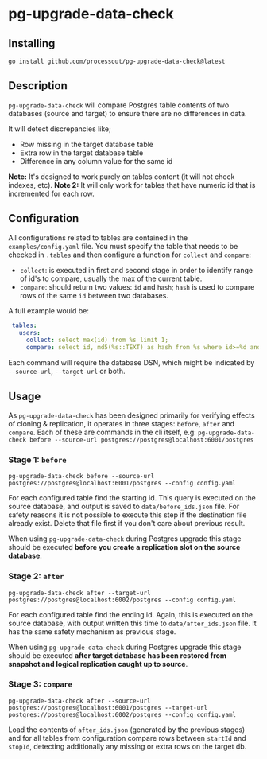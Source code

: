 # pg-upgrade-data-check

## Installing

`go install github.com/processout/pg-upgrade-data-check@latest`

## Description

`pg-upgrade-data-check` will compare Postgres table contents of two databases (source and target) to ensure there are no differences
in data.

It will detect discrepancies like;
- Row missing in the target database table
- Extra row in the target database table
- Difference in any column value for the same id

**Note:** It's designed to work purely on tables content (it will not check indexes, etc).
**Note 2:** It will only work for tables that have numeric id that is incremented for each row.

## Configuration

All configurations related to tables are contained in the `examples/config.yaml` file. You must specify the table that needs to be checked in `.tables` and then configure a function for `collect` and `compare`:

- `collect`: is executed in first and second stage in order to identify range of id's to compare, usually the max of the current table.
- `compare`: should return two values: `id` and `hash`; `hash` is used to compare rows of the same `id` between two databases.

A full example would be:

```yaml
 tables:
   users:
     collect: select max(id) from %s limit 1;
     compare: select id, md5(%s::TEXT) as hash from %s where id>=%d and id<=%d order by id asc;
```

Each command will require the database DSN, which might be indicated by `--source-url`, `--target-url` or both.

## Usage

As `pg-upgrade-data-check` has been designed primarily for verifying effects of cloning & replication, it operates in three stages: `before`, `after` and `compare`. Each of these are commands in the cli itself, e.g: `pg-upgrade-data-check before --source-url postgres://postgres@localhost:6001/postgres`

### Stage 1: `before`

```shell
pg-upgrade-data-check before --source-url postgres://postgres@localhost:6001/postgres --config config.yaml
```

For each configured table find the starting id. This query is executed on the source database, and output is
saved to `data/before_ids.json` file. For safety reasons it is not possible to execute this step if the destination
file already exist. Delete that file first if you don't care about previous result.

When using `pg-upgrade-data-check` during Postgres upgrade this stage should be executed **before you create a replication
slot on the source database**.

### Stage 2: `after`

```shell
pg-upgrade-data-check after --target-url postgres://postgres@localhost:6002/postgres --config config.yaml
```

For each configured table find the ending id. Again, this is executed on the source database, with output written
this time to `data/after_ids.json` file. It has the same safety mechanism as previous stage.

When using `pg-upgrade-data-check` during Postgres upgrade this stage should be executed **after target database has been restored
from snapshot and logical replication caught up to source**.

### Stage 3: `compare`

```shell
pg-upgrade-data-check after --source-url postgres://postgres@localhost:6001/postgres --target-url postgres://postgres@localhost:6002/postgres --config config.yaml
```

Load the contents of `after_ids.json` (generated by the previous stages) and for all tables from configuration compare
rows between `startId` and `stopId`, detecting additionally any missing or extra rows on the target db.
